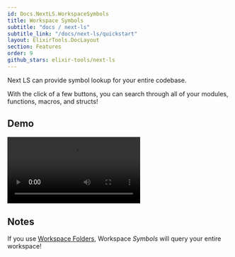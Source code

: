 ```yaml
---
id: Docs.NextLS.WorkspaceSymbols
title: Workspace Symbols
subtitle: "docs / next-ls"
subtitle_link: "/docs/next-ls/quickstart"
layout: ElixirTools.DocLayout
section: Features
order: 9
github_stars: elixir-tools/next-ls
---
```


Next LS can provide symbol lookup for your entire codebase.

With the click of a few buttons, you can search through all of your modules, functions, macros, and structs!

## Demo

<video src="https://f005.backblazeb2.com/file/elixir-tools/next-ls-workspace-symbols.mp4" controls></video>

## Notes

If you use [Workspace Folders](/docs/next-ls/workspace-folders), Workspace _Symbols_ will query your entire workspace!
